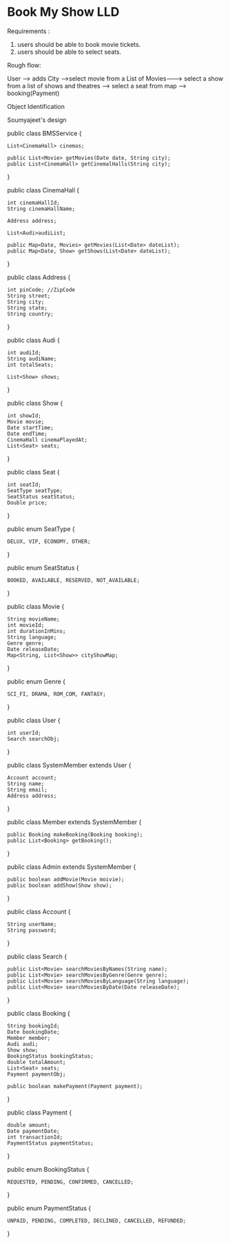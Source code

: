 # Book My Show LLD

Requirements :
1. users should be able to book movie tickets.
2. users should be able to select seats.


Rough flow:

User --> adds City -->select movie from a List of Movies--->
select a show from a list of shows and theatres --> select a seat from map
--> booking(Payment)

Object Identification 


Soumyajeet's design


public class BMSService  {

	List<CinemaHall> cinemas;

	public List<Movie> getMovies(Date date, String city);
	public List<CinemaHall> getCinemalHalls(String city);

}

public class CinemaHall {

	int cinemaHallId;
	String cinemaHallName;

	Address address;

	List<Audi>audiList;

	public Map<Date, Movies> getMovies(List<Date> dateList);
	public Map<Date, Show> getShows(List<Date> dateList);

}

public class Address {

	int pinCode; //ZipCode
	String street;
	String city;
	String state;
	String country;

}

public class Audi {

	int audiId;
	String audiName;
	int totalSeats;
	
	List<Show> shows;

}

public class Show {

	int showId;
	Movie movie;
	Date startTime;
	Date endTime;
	CinemaHall cinemaPlayedAt;
	List<Seat> seats;

}

public class Seat {

	int seatId;
	SeatType seatType;
	SeatStatus seatStatus;
	Double price;

}


public enum SeatType {

	DELUX, VIP, ECONOMY, OTHER;

}

public enum SeatStatus {

	BOOKED, AVAILABLE, RESERVED, NOT_AVAILABLE;

}

public class Movie {

	String movieName;
	int movieId;
	int durationInMins;
	String language;
	Genre genre;
	Date releaseDate;
	Map<String, List<Show>> cityShowMap;

}

public enum Genre {

	SCI_FI, DRAMA, ROM_COM, FANTASY;
}

public class User {

	int userId;
	Search searchObj;

}

public class SystemMember extends User {

	Account account;
	String name;
	String email;
	Address address;

}



public class Member extends SystemMember {

	public Booking makeBooking(Booking booking);
	public List<Booking> getBooking();

}

public class Admin extends SystemMember {

	public boolean addMovie(Movie moivie);
	public boolean addShow(Show show);

}

public class Account {

	String userName;
	String password;

}

public class Search {

	public List<Movie> searchMoviesByNames(String name);
	public List<Movie> searchMoviesByGenre(Genre genre);
	public List<Movie> searchMoviesByLanguage(String language);
	public List<Movie> searchMoviesByDate(Date releaseDate);
}

public class Booking {

	String bookingId;
	Date bookingDate;
	Member member;
	Audi audi;
	Show show;
	BookingStatus bookingStatus;
	double totalAmount;
	List<Seat> seats;
	Payment paymentObj;

	public boolean makePayment(Payment payment);

}

public class Payment {

	double amount;
	Date paymentDate;
	int transactionId;
	PaymentStatus paymentStatus;

}

public enum BookingStatus {

	REQUESTED, PENDING, CONFIRMED, CANCELLED;
}

public enum PaymentStatus {

	UNPAID, PENDING, COMPLETED, DECLINED, CANCELLED, REFUNDED;

}